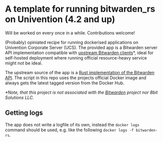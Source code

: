 # A template for running bitwarden_rs on Univention (4.2 and up)

Will be worked on every once in a while. Contributions welcome!

(Probably) opiniated recipe for running dockerised applications on Univention Corporate Server (UCS). The provided app is a Bitwarden server API implementation compatible with [upstream Bitwarden clients](https://bitwarden.com/#download)*, ideal for self-hosted deployment where running official resource-heavy service might not be ideal.

The upstream source of the app is a [Rust implementation of the Bitwarden API](https://github.com/dani-garcia/bitwarden_rs). The script in this repo uses the projects official Docker image and always gets the latest tagged version from the Docker Hub.

_*Note, that this project is not associated with the [Bitwarden](https://bitwarden.com/) project nor 8bit Solutions LLC._

## Getting logs

The app does not write a logfile of its own, instead the `docker logs` command should be used, e.g. like the following `docker logs -f bitwarden-rs`.
